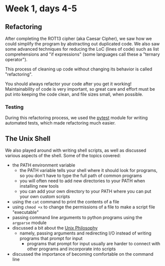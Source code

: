 # Week 1, days 4-5

## Refactoring

After completing the ROT13 cipher (aka Caesar Cipher), we saw how we could simplify the program by abstracting out duplicated code. We also saw some advanced techniques for reducing the LoC (lines of code) such as list comprehensions and "if expressions" (some languages call these a "ternary operator").

This process of cleaning up code without changing its behavior is called "refactoring".

You should always refactor your code after you get it working! Maintainability of code is very important, so great care and effort must be put into keeping the code clean, and file sizes small, when possible.

### Testing

During this refactoring process, we used the [pytest](https://docs.pytest.org/en/latest/) module for writing automated tests, which made refactoring much easier.

## The Unix Shell

We also played around with writing shell scripts, as well as discussed various aspects of the shell. Some of the topics covered:

  * the PATH environment variable
    * the PATH variable tells your shell where it should look for programs, so you don't have to type the full path of common programs
    * you will often need to add new directories to your PATH when installing new tools
    * you can add your own directory to your PATH where you can put your own custom scripts
  * using the `cat` command to print the contents of a file
  * using `chmod +x` to change the permissions of a file to make a script file "executable"
  * passing command line arguments to python programs using the `argparse` module
  * discussed a bit about the [Unix Philosophy](https://en.wikipedia.org/wiki/Unix_philosophy)
    * namely, passing arguments and redirecting I/O instead of writing programs that prompt for input
      * programs that prompt for input usually are harder to connect with other programs and incorporate into scripts
  * discussed the importance of becoming comfortable on the command line
